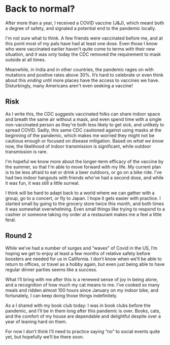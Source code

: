 # Back to normal?

After more than a year, I received a COVID vaccine (J&J), which meant both a degree of safety, and signaled a potential end to the pandemic locally.

I'm not sure what to think. A few friends were vaccinated before me, and at this point most of my pals have had at least one dose. Even those I know who were vaccinated earlier haven’t quite come to terms with their new situation, and it was only today the CDC removed the requirement to mask outside at all times.

Meanwhile, in India and in other countries, the pandemic rages on with mutations and positive rates above 30%. It’s hard to celebrate or even think about this *ending* until more places have the access to vaccines we have. Disturbingly, many Americans aren't even seeking a vaccine!

## Risk

As I write this, the CDC suggests vaccinated folks can share indoor space and breath the same air without a mask, and even spend time with a single non-vaccinated person as they're both less likely to get sick, and unlikely to spread COVID. Sadly, this same CDC cautioned against using masks at the beginning of the pandemic, which makes me worried they might not be cautious enough or focused on disease mitigation. Based on *what we know* now, the likelihood of indoor transmission is significant, while outdoor transmission is rare.

I'm hopeful we know more about the longer-term efficacy of the vaccine by the summer, so that I'm able to move forward with my life. My current plan is to be less afraid to eat or drink a beer outdoors, or go on a bike ride. I’ve had two indoor hangouts with friends who’ve had a second dose, and while it was fun, it was still a little surreal.

I think will be hard to adapt back to a world where we can gather with a group, go to a concert, or fly to Japan. I hope it gets easier with practice. I started small by going to the grocery store twice this month, and both times it was somewhat overwhelming. Even small things like trying to respond to a cashier or someone taking my order at a restaurant makes me a feel a little feral.

## Round 2

While we’ve had a number of surges and “waves” of Covid in the US, I’m hoping we get to enjoy at least a few months of relative safety before boosters are needed for us in California. I don’t know when we’ll be able to return to offices, or travel as a hobby again, but even just being able to have regular dinner parties seems like a success.

What I’ll bring with me after this is a renewed sense of joy in being alone, and a recognition of how much my cat means to me. I’ve cooked so many meals and ridden almost 100 hours since January on my indoor bike, and fortunately, I can keep doing those things indefinitely.

As a I shared with my book club today: I was in book clubs before the pandemic, and I’ll be in them long after this pandemic is over. Books, cats, and the comfort of my house are dependable and delightful despite over a year of leaning hard on them.

For now I don’t think I’ll need to practice saying “no” to social events quite yet, but hopefully we’ll be there soon.

